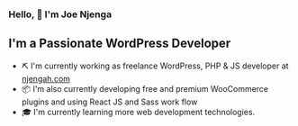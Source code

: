 ### Hello,  👋 I'm Joe Njenga

## I'm a Passionate WordPress Developer 

* ⛏ I'm currently working as freelance WordPress, PHP & JS developer at [njengah.com](njengah.com) 
* 📦 I'm also currently developing free and premium WooCommerce plugins and using React JS and Sass work flow
* 🎓 I'm currently learning more web development technologies. 
